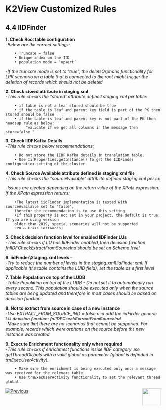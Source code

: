 # K2View Customized Rules

## 4.4	IIDFinder

**1. Check Root table configuration**  
   -*Below are the correct settings:*
	
		• Truncate = false  
		• Unique index on the IID  
		• population mode = ‘upsert’  

  -*If the truncate mode is set to “true”, the deleteOrphans functionality for LPK scenario on a table that is connected to the root might trigger the deletion of records which should not be deleted*
	  

**2. Check stored attribute in staging xml**  
	-*This rule checks the "stored" attribute defined staging xml per table:*

		• if table is not a leaf stored should be true
		• if the table is leaf and parent key field is part of the PK then stored should be false
		• if the table is leaf and parent key is not part of the PK then headsup rule as below:
			 "validate if we get all columns in the message then store=false "

**3. Check IIDF Kafka Details**  
   -*This rule checks below recommendations:* 

		• Do not store the IIDF Kafka details in translation table.
		• Use IifProperties.getInstance() to get the IIDFinder configuration setting of the cluster.

**4. Check Source Available attribute defined in staging xml file**  
 -*This rule checks the "sourceAvailable" attribute defined staging xml per lu:*  

 -*Issues are created depending on the return value of the XPath expression. If the XPath expression returns:*  
 				
		•The latest iidFinder implementation is tested with sourceAvailable set to "false",
		therefor the recommendation is to use this setting  
		•If this property is not set in your project, the default is true. If you are using version
		older than 2019, special scenarios will not be supported
		LPK & Cross instances)

**5. Check decision function level for enabled IIDFinder LUs**  
   -*This rule checks if LU has IIDFinder enabled, then decision function fnIIDFCheckExtractFromSourceInd should be set on Schema level*

**6. iidFinder\Staging.xml levels –**  
   -*Try to reduce the number of levels in the staging.xml\iidFinder.xml. If applicable (the table contains the LUID field), set the table 
as a first level*

**7. Table Population on top of the LUDB**  
   -*Table Population on top of the LUDB - Do not set it to automatically run every second. This population should be executed only when the source tables are being updated and therefore in most cases should be based on decision function*
   
**8. Not to extract from source in case of a new instance**  
   -*Use EXTRACT_FROM_SOURCE_IND = false and add the iidFinder generic LU
decision function: fnIIDFCheckExtractFromSourceInd*  
   -*Make sure that there are no scenarios that cannot be supported. For example,
records which were orphans on the source before the new instance was created.*

**9. Execute Enrichment functionality only when required**  
   -*This rule checks if enrichment functions inside IIDF category use getThreadGlobals with a valid global as parameter (global is definded in trnExecUserActivity).*  
   
		• Make sure the enrichment is being executed only once a message was received for the relevant table.
		• Use trnExecUserActivity functionality to set the relevant thread global.

[![Previous](/articles/images/Previous.png)](/articles/COE/SonarQube/04_K2View_Customized_Rules/03_Cassandra.md)[<img align="right" width="60" height="54" src="/articles/images/Next.png">](/articles/COE/SonarQube/04_K2View_Customized_Rules/05_LU_and_Tables.md)

